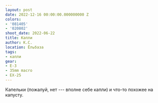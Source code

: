```yaml
---
layout: post
date: 2022-12-16 00:00:00.000000000 Z
colors:
- '081405'
- '020802'
shoot_date: 2022-06-22
title: Капли
author: К.С.
location: Ёльбаза
tags:
- капли
gear:
- E-3
- 35mm macro
- EX-25
---
```

Капельки (пожалуй, нет --- вполне себе капли) и что-то похожее на капусту.

